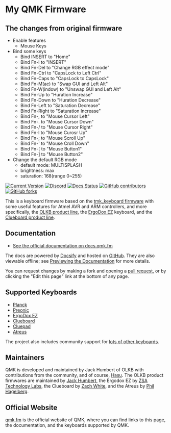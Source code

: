 # My QMK Firmware

## The changes from original firmware

* Enable features
    * Mouse Keys
* Bind some keys
    * Bind INSERT to "Home"
    * Bind Fn-I to "INSERT"
    * Bind Fn-Del to "Change RGB effect mode"
    * Bind Fn-Ctrl to "CapsLock to Left Ctrl"
    * Bind Fn-Caps to "CapsLock to CapsLock"
    * Bind Fn-M(ac) to "Swap GUI and Left Alt"
    * Bind Fn-W(indow) to "Unswap GUI and Left Alt"
    * Bind Fn-Up to "Huration Increase"
    * Bind Fn-Down to "Huration Decrease"
    * Bind Fn-Left to "Saturation Decrease"
    * Bind Fn-Right to "Saturation Increase"
    * Bind Fn-, to "Mouse Cursor Left"
    * Bind Fn-. to "Mouse Cursor Down"
    * Bind Fn-/ to "Mouse Cursor Right"
    * Bind Fn-l to "Mouse Curosr Up"
    * Bind Fn-; to "Mouse Scroll Up"
    * Bind Fn-' to "Mouse Croll Down"
    * Bind Fn-[ to "Mouse Button1"
    * Bind Fn-] to "Mouse Button2"
* Change the default RGB mode
    * default mode: MULTISPLASH
    * brightness: max
    * saturation: 168(range 0~255)


[![Current Version](https://img.shields.io/github/tag/qmk/qmk_firmware.svg)](https://github.com/qmk/qmk_firmware/tags)
[![Discord](https://img.shields.io/discord/440868230475677696.svg)](https://discord.gg/Uq7gcHh)
[![Docs Status](https://img.shields.io/badge/docs-ready-orange.svg)](https://docs.qmk.fm)
[![GitHub contributors](https://img.shields.io/github/contributors/qmk/qmk_firmware.svg)](https://github.com/qmk/qmk_firmware/pulse/monthly)
[![GitHub forks](https://img.shields.io/github/forks/qmk/qmk_firmware.svg?style=social&label=Fork)](https://github.com/qmk/qmk_firmware/)

This is a keyboard firmware based on the [tmk\_keyboard firmware](https://github.com/tmk/tmk_keyboard) with some useful features for Atmel AVR and ARM controllers, and more specifically, the [OLKB product line](https://olkb.com), the [ErgoDox EZ](https://ergodox-ez.com) keyboard, and the [Clueboard product line](https://clueboard.co).

## Documentation

* [See the official documentation on docs.qmk.fm](https://docs.qmk.fm)

The docs are powered by [Docsify](https://docsify.js.org/) and hosted on [GitHub](/docs/). They are also viewable offline; see [Previewing the Documentation](https://docs.qmk.fm/#/contributing?id=previewing-the-documentation) for more details.

You can request changes by making a fork and opening a [pull request](https://github.com/qmk/qmk_firmware/pulls), or by clicking the "Edit this page" link at the bottom of any page.

## Supported Keyboards

* [Planck](/keyboards/planck/)
* [Preonic](/keyboards/preonic/)
* [ErgoDox EZ](/keyboards/ergodox_ez/)
* [Clueboard](/keyboards/clueboard/)
* [Cluepad](/keyboards/clueboard/17/)
* [Atreus](/keyboards/atreus/)

The project also includes community support for [lots of other keyboards](/keyboards/).

## Maintainers

QMK is developed and maintained by Jack Humbert of OLKB with contributions from the community, and of course, [Hasu](https://github.com/tmk). The OLKB product firmwares are maintained by [Jack Humbert](https://github.com/jackhumbert), the Ergodox EZ by [ZSA Technology Labs](https://github.com/zsa), the Clueboard by [Zach White](https://github.com/skullydazed), and the Atreus by [Phil Hagelberg](https://github.com/technomancy).

## Official Website

[qmk.fm](https://qmk.fm) is the official website of QMK, where you can find links to this page, the documentation, and the keyboards supported by QMK.
